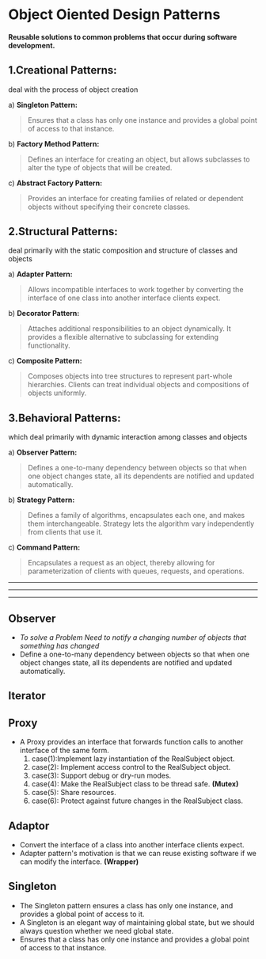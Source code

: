 # Object Oiented Design Patterns
#### Reusable solutions to common problems that occur during software development.


## 1.Creational Patterns:
deal with the process of object creation

a) **Singleton Pattern:**
>Ensures that a class has only one instance and provides a global point of access to that instance.

b) **Factory Method Pattern:** 
>Defines an interface for creating an object, but allows subclasses to alter the type of objects that will be created.

c) **Abstract Factory Pattern:** 
>Provides an interface for creating families of related or dependent objects without specifying their concrete classes.


## 2.Structural Patterns:
deal primarily with the static composition and structure of classes and objects


a) **Adapter Pattern:** 
>Allows incompatible interfaces to work together by converting the interface of one class into another interface clients expect.

b) **Decorator Pattern:** 
>Attaches additional responsibilities to an object dynamically. It provides a flexible alternative to subclassing for extending functionality.

c) **Composite Pattern:**
> Composes objects into tree structures to represent part-whole hierarchies. Clients can treat individual objects and compositions of objects uniformly.

## 3.Behavioral Patterns:
which deal primarily with dynamic interaction among classes and objects


a) **Observer Pattern:**
>Defines a one-to-many dependency between objects so that when one object changes state, all its dependents are notified and updated automatically.

b) **Strategy Pattern:**
>Defines a family of algorithms, encapsulates each one, and makes them interchangeable. Strategy lets the algorithm vary independently from clients that use it.

c) **Command Pattern:**
>Encapsulates a request as an object, thereby allowing for parameterization of clients with queues, requests, and operations.

---
---
---
## Observer
* _To solve a Problem Need to notify a changing number of objects that something has changed_
* Define a one-to-many dependency between objects so that when one object changes state, all its dependents are notified and updated automatically.

## Iterator

## Proxy
* A Proxy provides an interface that forwards function calls to another interface of the same form.
  1. case(1):Implement lazy instantiation of the RealSubject object.
  2. case(2): Implement access control to the RealSubject object.
  3. case(3): Support debug or dry-run modes.
  4. case(4): Make the RealSubject class to be thread safe. __(Mutex)__
  5. case(5): Share resources.
  6. case(6): Protect against future changes in the RealSubject class.


## Adaptor
* Convert the interface of a class into another interface clients expect.
* Adapter pattern's motivation is that we can reuse existing software if we can modify the interface. **(Wrapper)**

## Singleton
* The Singleton pattern ensures a class has only one instance, and provides a global point of access to it.
* A Singleton is an elegant way of maintaining global state, but we should always question whether we need global state.
* Ensures that a class has only one instance and provides a global point of access to that instance.